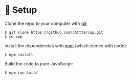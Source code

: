 # 💾 Setup

Clone the repo to your computer with [git][]:

    $ git clone https://github.com/cAttte/cop.git
    $ cd cop

Install the dependencies with [npm][] (which comes with node):

    $ npm install

Build the code to pure JavaScript:

    $ npm run build

<!-- references -->

[git]: https://git-scm.com/
[npm]: https://www.npmjs.com/
